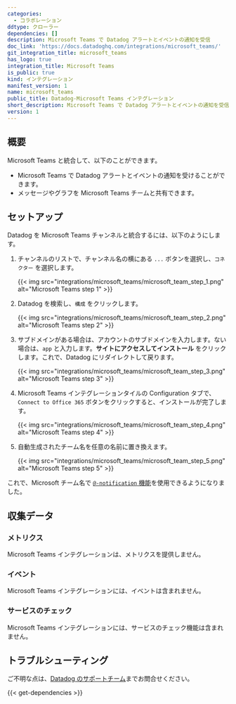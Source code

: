```yaml
---
categories:
  - コラボレーション
ddtype: クローラー
dependencies: []
description: Microsoft Teams で Datadog アラートとイベントの通知を受信
doc_link: 'https://docs.datadoghq.com/integrations/microsoft_teams/'
git_integration_title: microsoft_teams
has_logo: true
integration_title: Microsoft Teams
is_public: true
kind: インテグレーション
manifest_version: 1
name: microsoft_teams
public_title: Datadog-Microsoft Teams インテグレーション
short_description: Microsoft Teams で Datadog アラートとイベントの通知を受信
version: 1
---
```

## 概要

Microsoft Teams と統合して、以下のことができます。

* Microsoft Teams で Datadog アラートとイベントの通知を受けることができます。
* メッセージやグラフを Microsoft Teams チームと共有できます。

## セットアップ
Datadog を Microsoft Teams チャンネルと統合するには、以下のようにします。

1. チャンネルのリストで、チャンネル名の横にある `...` ボタンを選択し、`コネクター` を選択します。

    {{< img src="integrations/microsoft_teams/microsoft_team_step_1.png" alt="Microsoft Teams step 1" >}}

2. Datadog を検索し、`構成` をクリックします。

    {{< img src="integrations/microsoft_teams/microsoft_team_step_2.png" alt="Microsoft Teams step 2" >}}

3. サブドメインがある場合は、アカウントのサブドメインを入力します。ない場合は、`app` と入力します。**サイトにアクセスしてインストール** をクリックします。これで、Datadog にリダイレクトして戻ります。

    {{< img src="integrations/microsoft_teams/microsoft_team_step_3.png" alt="Microsoft Teams step 3" >}}

4. Microsoft Teams インテグレーションタイルの Configuration タブで、`Connect to Office 365` ボタンをクリックすると、インストールが完了します。

    {{< img src="integrations/microsoft_teams/microsoft_team_step_4.png" alt="Microsoft Teams step 4" >}}

5. 自動生成されたチーム名を任意の名前に置き換えます。

    {{< img src="integrations/microsoft_teams/microsoft_team_step_5.png" alt="Microsoft Teams step 5" >}}

これで、Microsoft チーム名で [`@-notification` 機能][1]を使用できるようになりました。

## 収集データ
### メトリクス

Microsoft Teams インテグレーションは、メトリクスを提供しません。

### イベント

Microsoft Teams インテグレーションには、イベントは含まれません。

### サービスのチェック
Microsoft Teams インテグレーションには、サービスのチェック機能は含まれません。

## トラブルシューティング
ご不明な点は、[Datadog のサポートチーム][2]までお問合せください。

[1]: https://docs.datadoghq.com/ja/monitors/notifications/#notification
[2]: https://docs.datadoghq.com/ja/help


{{< get-dependencies >}}